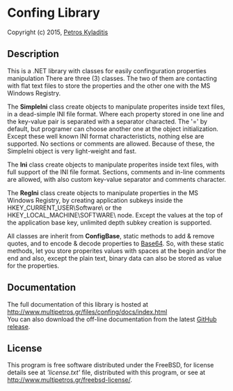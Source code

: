 # Confing Library
Copyright (c) 2015, [Petros Kyladitis](http://www.multipetros.gr/) 

## Description
This is a .NET library with classes for easily confinguration properties manipulation
There are three (3) classes. The two of them are contacting with flat text files to
store the properties and the other one with the MS Windows Registry.

The **SimpleIni** class create objects to manipulate properites inside text files, in a
dead-simple INI file format. Where each property stored in one line and the key-value
pair is separated with a separator characted. The '=' by default, but programer can
choose another one at the object initialization. Except these well known INI format
characteristicts, nothing else are supported. No sections or comments are allowed.
Because of these, the SimpleIni object is very light-weight and fast.  
  
The **Ini** class create objects to manipulate properites inside text files, with
full support of the INI file format. Sections, comments and in-line comments are
allowed, with also custom key-value separator and comments character.
  
The **RegIni** class create objects to manipulate properties in the MS Windows
Registry, by creating application subkeys inside the HKEY_CURRENT_USER\Software\ or the
HKEY_LOCAL_MACHINE\SOFTWARE\ node. Except the values at the top of the application
base key, unlimited depth subkey creation is supported.  

All classes are inherit from **ConfigBase**, static methods to add & remove quotes, and 
to encode & decode properties to [Base64](http://en.wikipedia.org/wiki/Base64). So, with 
these static methods, let you store properites values with spaces at the begin and/or the 
end and also, except the plain text, binary data can also be stored as value for the 
properties.

## Documentation
The full documentation of this library is hosted at http://www.multipetros.gr/files/confing/docs/index.html  
You can also download the off-line documentation from the latest 
[GitHub release](https://github.com/multipetros/Confing/releases/latest).


## License
This program is free software distributed under the FreeBSD,
for license details see at _'license.txt'_ file, distributed with
this program, or see at <http://www.multipetros.gr/freebsd-license/>.